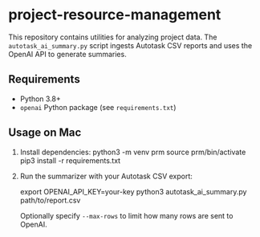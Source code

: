 # project-resource-management

This repository contains utilities for analyzing project data. The `autotask_ai_summary.py` script ingests Autotask CSV reports and uses the OpenAI API to generate summaries.

## Requirements
- Python 3.8+
- `openai` Python package (see `requirements.txt`)

## Usage on Mac
1. Install dependencies:
   python3 -m venv prm
   source prm/bin/activate
   pip3 install -r requirements.txt

2. Run the summarizer with your Autotask CSV export:
   
   export OPENAI_API_KEY=your-key
   python3 autotask_ai_summary.py path/to/report.csv
   
   Optionally specify `--max-rows` to limit how many rows are sent to OpenAI.
